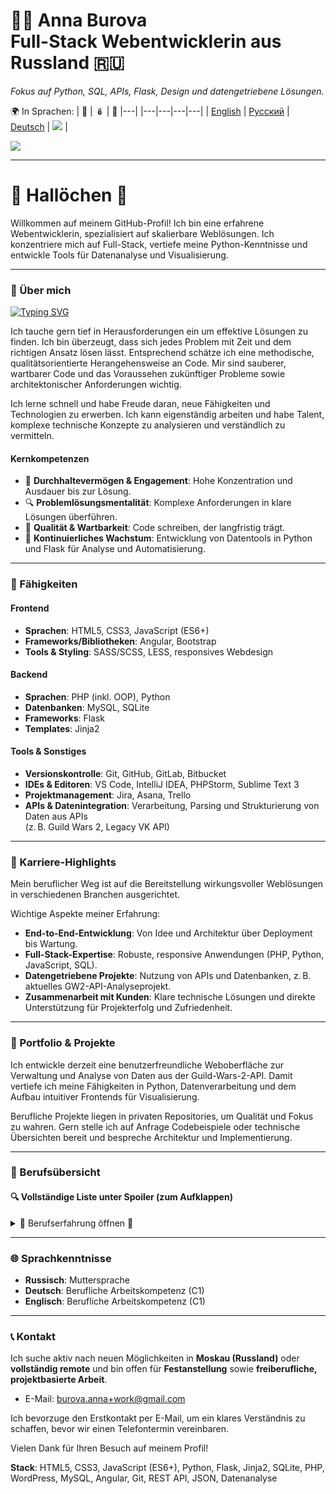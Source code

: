 # 👩‍💻 Anna Burova <br> Full-Stack Webentwicklerin aus Russland 🇷🇺

*Fokus auf Python, SQL, APIs, Flask, Design und datengetriebene Lösungen.*

🌍 In Sprachen:
| 💂 | 🪆 | 🥨 |---|
|---|---|---|---|
| [English](README.md) | [Русский](README.ru.md) | [Deutsch](README.de.md) | <img src="https://visitor-badge.laobi.icu/badge?page_id=AnnaBurova.AnnaBurova&" /> |

<img src="https://github-readme-stats.vercel.app/api/top-langs?username=annaburova&show_icons=true&locale=en&layout=compact" />

---

# 🦎 Hallöchen 👋

Willkommen auf meinem GitHub-Profil! Ich bin eine erfahrene Webentwicklerin, spezialisiert auf skalierbare Weblösungen. Ich konzentriere mich auf Full-Stack, vertiefe meine Python-Kenntnisse und entwickle Tools für Datenanalyse und Visualisierung.

---

### 🚀 Über mich

[![Typing SVG](https://readme-typing-svg.herokuapp.com?color=%2336BCF7&lines=Full-Stack+Webentwicklerin)](https://git.io/typing-svg)

Ich tauche gern tief in Herausforderungen ein um effektive Lösungen zu finden. Ich bin überzeugt, dass sich jedes Problem mit Zeit und dem richtigen Ansatz lösen lässt. Entsprechend schätze ich eine methodische, qualitätsorientierte Herangehensweise an Code. Mir sind sauberer, wartbarer Code und das Voraussehen zukünftiger Probleme sowie architektonischer Anforderungen wichtig.

Ich lerne schnell und habe Freude daran, neue Fähigkeiten und Technologien zu erwerben. Ich kann eigenständig arbeiten und habe Talent, komplexe technische Konzepte zu analysieren und verständlich zu vermitteln.

#### Kernkompetenzen

- 🎯 **Durchhaltevermögen & Engagement**: Hohe Konzentration und Ausdauer bis zur Lösung.
- 🔍 **Problemlösungsmentalität**: Komplexe Anforderungen in klare Lösungen überführen.
- 🎨 **Qualität & Wartbarkeit**: Code schreiben, der langfristig trägt.
- 🧠 **Kontinuierliches Wachstum**: Entwicklung von Datentools in Python und Flask für Analyse und Automatisierung.

---

### 🔧 Fähigkeiten

#### Frontend

- **Sprachen**: HTML5, CSS3, JavaScript (ES6+)
- **Frameworks/Bibliotheken**: Angular, Bootstrap
- **Tools & Styling**: SASS/SCSS, LESS, responsives Webdesign

#### Backend

- **Sprachen**: PHP (inkl. OOP), Python
- **Datenbanken**: MySQL, SQLite
- **Frameworks**: Flask
- **Templates**: Jinja2

#### Tools & Sonstiges

- **Versionskontrolle**: Git, GitHub, GitLab, Bitbucket
- **IDEs & Editoren**: VS Code, IntelliJ IDEA, PHPStorm, Sublime Text 3
- **Projektmanagement**: Jira, Asana, Trello
- **APIs & Datenintegration**: Verarbeitung, Parsing und Strukturierung von Daten aus APIs  
(z. B. Guild Wars 2, Legacy VK API)

---

### 💼 Karriere-Highlights

Mein beruflicher Weg ist auf die Bereitstellung wirkungsvoller Weblösungen in verschiedenen Branchen ausgerichtet.

Wichtige Aspekte meiner Erfahrung:
- **End-to-End-Entwicklung**: Von Idee und Architektur über Deployment bis Wartung.
- **Full-Stack-Expertise**: Robuste, responsive Anwendungen (PHP, Python, JavaScript, SQL).
- **Datengetriebene Projekte**: Nutzung von APIs und Datenbanken, z. B. aktuelles GW2-API-Analyseprojekt.
- **Zusammenarbeit mit Kunden**: Klare technische Lösungen und direkte Unterstützung für Projekterfolg und Zufriedenheit.

---

### 📂 Portfolio & Projekte

Ich entwickle derzeit eine benutzerfreundliche Weboberfläche zur Verwaltung und Analyse von Daten aus der Guild-Wars-2-API. Damit vertiefe ich meine Fähigkeiten in Python, Datenverarbeitung und dem Aufbau intuitiver Frontends für Visualisierung.

Berufliche Projekte liegen in privaten Repositories, um Qualität und Fokus zu wahren. Gern stelle ich auf Anfrage Codebeispiele oder technische Übersichten bereit und bespreche Architektur und Implementierung.

---

### 💼 Berufsübersicht

#### 🔍 Vollständige Liste unter Spoiler (zum Aufklappen)

<details>
  <summary>🧐 Berufserfahrung öffnen 🧐</summary>

  <br/>

  | Zeitraum | Rolle | Unternehmen | Wichtige Verantwortlichkeiten & Erfolge |
  | :--- | :--- | :--- | :--- |
  | 06/2023 – heute | **Unabhängiger Entwicklerin / Python- und Datenprojekte** | Eigenständige Projekte und Forschungspraxis | Entwicklung und Wartung von Websites;<br> Aufbau persönlicher Projekte zur Erweiterung der Skills |
  | 03/2022 – 05/2023 | **Studentin im Bereich Webentwicklung** | Eigene Initiative | Intensives Training in Full-Stack-Webentwicklung;<br> praktische Arbeit mit diversen Technologien und Frameworks |
  | 11/2019 – 02/2022 | **Freelance-Webentwicklerin** | MISA International School of Arts | Entwicklung und Wartung von Weblösungen;<br> Teamzusammenarbeit für den Online-Auftritt |
  | 09/2018 – 10/2019 | **Softwareentwicklerin** | MAS Management & Software GmbH | Entwicklung, Design und Implementierung;<br> Architektur- und Datenmodelle für Kunden |
  | 08/2016 – 04/2018 | **Frontend-Entwicklerin** | CHECK24 Vergleichsportal GmbH | Umsetzung von responsive Design;<br> Erstellung von E-Mail-Templates und Funktionstests |
  | 03/2015 – 07/2016 | **Frontend- & Backend-Entwicklerin** | DePauli AG | Frontend: Redesign von Styles, Produktvorlagen;<br> Backend: PHP-Skripte zur statischen Seitengenerierung |
  | 07/2013 – 02/2015 | **Frontend-Entwicklerin** | Windeln.de GmbH | Website-Tests mit Selenium;<br> Erstellung und Gestaltung von Seiten;<br> Kundensupport |
  | 09/2012 – 09/2014 | **Ausbildung Webentwicklung** | SAE Institute München | Diplomstudiengang in Webentwicklung;<br> Grundlagen in Frontend- und Backend-Technologien |
  | 09/2008 – 08/2012 | **IT-Systemelektronikerin** | Siemens AG | Systemadministration: Betreuung von Arbeitsplatzrechnern und Systeminfrastruktur;<br> technische Fachkraft: Montage, Inbetriebnahme und Programmierung von Alarmanlagen;<br> Vor-Ort-Service und Reparaturen |
</details>

---

### 🌐 Sprachkenntnisse

- **Russisch**: Muttersprache
- **Deutsch**: Berufliche Arbeitskompetenz (C1)
- **Englisch**: Berufliche Arbeitskompetenz (C1)

---

### 📞 Kontakt

Ich suche aktiv nach neuen Möglichkeiten in **Moskau (Russland)** oder **vollständig remote** und bin offen für **Festanstellung** sowie **freiberufliche, projektbasierte Arbeit**.

- E-Mail: [burova.anna+work@gmail.com](mailto:burova.anna+work@gmail.com)

Ich bevorzuge den Erstkontakt per E-Mail, um ein klares Verständnis zu schaffen, bevor wir einen Telefontermin vereinbaren.

Vielen Dank für Ihren Besuch auf meinem Profil!

**Stack**: HTML5, CSS3, JavaScript (ES6+), Python, Flask, Jinja2, SQLite, PHP, WordPress, MySQL, Angular, Git, REST API, JSON, Datenanalyse
